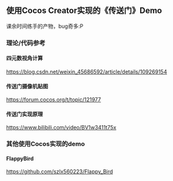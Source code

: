 ## 使用Cocos Creator实现的《传送门》Demo

课余时间练手的产物，bug奇多:P

### 理论/代码参考

#### 四元数视角计算

https://blog.csdn.net/weixin_45686592/article/details/109269154

#### 传送门摄像机贴图

https://forum.cocos.org/t/topic/121977

#### 传送门实现原理

https://www.bilibili.com/video/BV1w3411t75x

### 其他使用Cocos实现的demo

#### FlappyBird

https://github.com/szlx560223/Flappy_Bird

